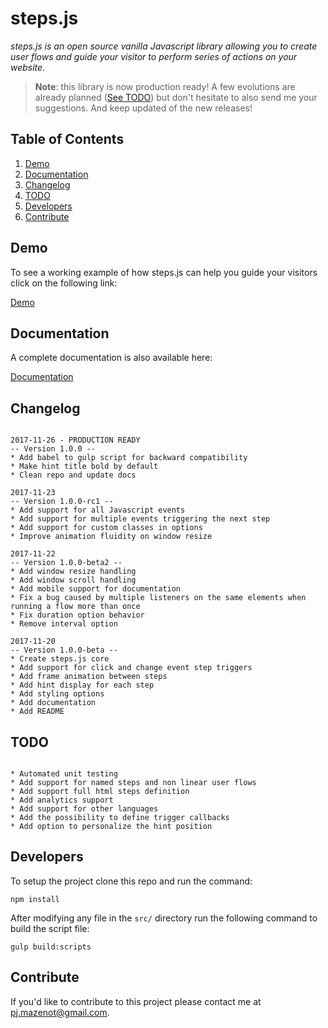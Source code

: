 # steps.js

*steps.js is an open source vanilla Javascript library allowing you to create user flows and guide your visitor to perform series of actions on your website.*

> **Note**: this library is now production ready! A few evolutions are already planned ([See TODO](#todo)) but don't hesitate to also send me your suggestions. And keep updated of the new releases!

## Table of Contents

  1. [Demo](#demo)
  1. [Documentation](#documentation)
  1. [Changelog](#changelog)
  1. [TODO](#todo)
  1. [Developers](#developers)
  1. [Contribute](#contribute)

## Demo 

To see a working example of how steps.js can help you guide your visitors click on the following link:

[Demo](https://stepsjs.com "")

## Documentation

A complete documentation is also available here: 

[Documentation](https://stepsjs.com/#getting-started "")

## Changelog

```

2017-11-26 - PRODUCTION READY
-- Version 1.0.0 --
* Add babel to gulp script for backward compatibility
* Make hint title bold by default
* Clean repo and update docs

2017-11-23
-- Version 1.0.0-rc1 --
* Add support for all Javascript events
* Add support for multiple events triggering the next step
* Add support for custom classes in options
* Improve animation fluidity on window resize

2017-11-22
-- Version 1.0.0-beta2 --
* Add window resize handling
* Add window scroll handling
* Add mobile support for documentation
* Fix a bug caused by multiple listeners on the same elements when running a flow more than once
* Fix duration option behavior
* Remove interval option

2017-11-20
-- Version 1.0.0-beta --
* Create steps.js core
* Add support for click and change event step triggers
* Add frame animation between steps
* Add hint display for each step
* Add styling options
* Add documentation
* Add README

```

## TODO

```

* Automated unit testing
* Add support for named steps and non linear user flows
* Add support full html steps definition
* Add analytics support
* Add support for other languages
* Add the possibility to define trigger callbacks
* Add option to personalize the hint position

```

## Developers

To setup the project clone this repo and run the command:

```
npm install
```

After modifying any file in the `src/` directory run the following command to build the script file:

```
gulp build:scripts
```

## Contribute

If you'd like to contribute to this project please contact me at [pj.mazenot@gmail.com](mailto:pj.mazenot@gmail.com "").